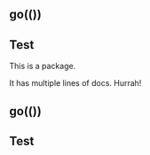 ## go(())

## Test

This is a package.

It has multiple lines of docs.
Hurrah!


## go(())

## Test
